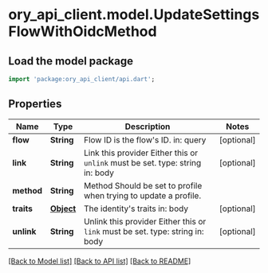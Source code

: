 # ory_api_client.model.UpdateSettingsFlowWithOidcMethod

## Load the model package
```dart
import 'package:ory_api_client/api.dart';
```

## Properties
Name | Type | Description | Notes
------------ | ------------- | ------------- | -------------
**flow** | **String** | Flow ID is the flow's ID.  in: query | [optional] 
**link** | **String** | Link this provider  Either this or `unlink` must be set.  type: string in: body | [optional] 
**method** | **String** | Method  Should be set to profile when trying to update a profile. | 
**traits** | [**Object**](.md) | The identity's traits  in: body | [optional] 
**unlink** | **String** | Unlink this provider  Either this or `link` must be set.  type: string in: body | [optional] 

[[Back to Model list]](../README.md#documentation-for-models) [[Back to API list]](../README.md#documentation-for-api-endpoints) [[Back to README]](../README.md)


